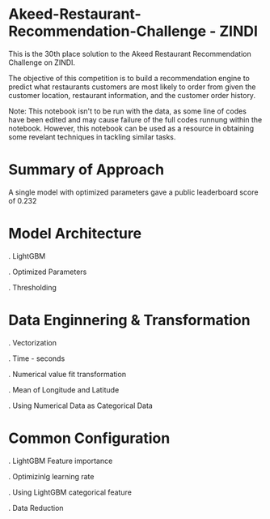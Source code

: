 # Akeed-Restaurant-Recommendation-Challenge - ZINDI

This is the 30th place solution to the Akeed Restaurant Recommendation Challenge on ZINDI. 

The objective of this competition is to build a recommendation engine to predict what restaurants customers are most likely to order from given the customer location, restaurant information, and the customer order history.

Note: This notebook isn't to be run with the data, as some line of codes have been edited and may cause failure of the full codes runnung within the notebook. However, this notebook can be used as a resource in obtaining some revelant techniques in tackling similar tasks. 


# Summary of Approach
A single model with optimized parameters gave a public leaderboard score of 0.232


# Model Architecture

. LightGBM

. Optimized Parameters

. Thresholding


# Data Enginnering & Transformation

. Vectorization

. Time - seconds

. Numerical value fit transformation

. Mean of Longitude and Latitude

. Using Numerical Data as Categorical Data


# Common Configuration

. LightGBM Feature importance 

. Optimizinlg learning rate

. Using LightGBM categorical feature

. Data Reduction

